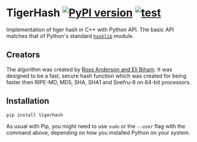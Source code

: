 # TigerHash [![PyPI version](https://badge.fury.io/py/tigerhash.svg)](https://badge.fury.io/py/tigerhash) [![test](https://github.com/Badcat330/TigerHash/actions/workflows/test.yml/badge.svg)](https://github.com/Badcat330/TigerHash/actions/workflows/test.yml)

Implementation of tiger hash in C++ with Python API. 
The basic API matches that of Python's standard [`hashlib`](https://docs.python.org/3/library/hashlib.html) module. 

## Creators

The algorithm was created by [Ross Anderson and Eli Biham](https://www.cl.cam.ac.uk/~rja14/Papers/tiger.pdf). 
It was designed to be a fast, secure hash function which was created for being faster then RIPE-MD, MD5, SHA, SHA1 and Snefru-8 on 64-bit processors.

## Installation

```
pip install tigerhash
```

As usual with Pip, you might need to use `sudo` or the `--user` flag
with the command above, depending on how you installed Python on your
system.